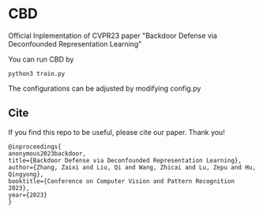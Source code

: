 # CBD
Official Inplementation of CVPR23 paper "Backdoor Defense via Deconfounded Representation Learning"

You can run CBD by
```
python3 train.py
```

The configurations can be adjusted by modifying config.py

## Cite

If you find this repo to be useful, please cite our paper. Thank you!

```
@inproceedings{
anonymous2023backdoor,
title={Backdoor Defense via Deconfounded Representation Learning},
author={Zhang, Zaixi and Liu, Qi and Wang, Zhicai and Lu, Zepu and Hu, Qingyong},
booktitle={Conference on Computer Vision and Pattern Recognition 2023},
year={2023}
}
```

